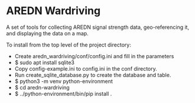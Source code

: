 # AREDN Wardriving

A set of tools for collecting AREDN signal strength data, geo-referencing it, and displaying the data on a map.

To install from the top level of the project directory:
  
- Create aredn_wardriving/conf/config.ini and fill in the parameters
- $ sudo apt install sqlite3
- Copy config-example.ini to config.ini in the conf directory.
- Run create_sqlite_database.py to create the database and table.
- $ python3 -m venv python-environment
- $ cd aredn-wardriving
- $ ../python-environment/bin/pip install .